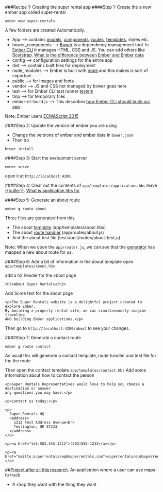 ###Recipe 1: Creating the super rental app
####Step 1: Create the a new ember app called super-rental

```
ember new super-rentals
```

A few folders are created Automatically.</br>
* App --> contains [models](), [components](), [routes](), [templates](), styles etc.
* bower_components --> [Bower]() is a dependency management tool. In [Ember CLI]() it manages HTML, CSS and JS. You can add others like [Bootstrap](). [What is the difference between Ember and Ember data]()
* config --> configuration settings for the entire app
* dist --> contains built files for deployment
* node_modules --> Ember is built with [node]() and this makes is sort of important.
* public --> for images and fonts 
* vendor --> JS and CSS not managed by bower goes here
* test --> for Ember CLI test runner [testem]()
* tmp --> for temporary files 
* ember-cli-build.js --> This describes [how Ember CLI should build our app]()

Note: Ember users [ECMAScript 2015]() 

####Step 2: Update the version of ember you are using 

* Change the versions of ember and ember data in ```bower.json```
* Then 	do 

```
bower install
```

####Step 3: Start the evelopment server

```
ember serve 
```

open it at ```http://localhost:4200```.

####Step 4: Clear out the contents of ```app/templates/application.hbs``` 
leave [{{outler}}](). [What is application.hbs for]()

####Step 5: Generate an about [route]()

``` 
ember g route about
```

Three files are generated from this 
* The about [template]() (app/templates/about.hbs)
* The about [route handler]() (app/routes/about.js)
* And the about test file (tests/unit/routes/about-test.js)

Note: When we open the ```app/router.js```, we can see that the [generator]() has mapped a new about route for us.

####Step 6: Add a bit of information in the about template
open ```app/templates/about.hbs```

add a h2 header for the about page

```<h2>About Super Rentals</h2>```

Add Some text for the about page

```
<p>The Super Rentals website is a delightful project created to explore Ember.
By building a property rental site, we can simultaneously imagine traveling
AND building Ember applications.</p>
```

Then go to ```http://localhost:4200/about``` to see your changes.

####Step 7: Generate a contact route

```
ember g route contact
```

As usual this will generate a contact template, route handler and test file for the the route

Then open the contact template ```app/templates/contact.hbs```
Add some information about how to contact the person


```
<p>Super Rentals Representatives would love to help you choose a destination or answer
any questions you may have.</p>

<p>Contact us today:</p>

<p>
  Super Rentals HQ
  <address>
    1212 Test Address Avenue<br>
    Testington, OR 97233
  </address>
</p>

<p><a href="tel:503.555.1212">(503)555-1212</a></p>

<p><a href="mailto:superrentalsrep@superrentals.com">superrentalsrep@superrentals.com</a></p>
```




##[Project after all this research]().
An application where a user can use maps to track 
* A shop they want with the thing they want


